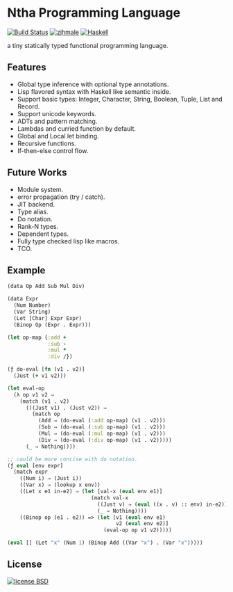 # Ntha Programming Language

[![Build Status](https://travis-ci.org/zjhmale/Ntha.svg?branch=master)](https://travis-ci.org/zjhmale/Ntha)
[![zjhmale](http://b.repl.ca/v1/author-@zjhmale-blue.png)](https://github.com/zjhmale)
[![Haskell](http://b.repl.ca/v1/language-Haskell-red.png)](https://en.wikipedia.org/wiki/Haskell_(programming_language))

a tiny statically typed functional programming language.

## Features

* Global type inference with optional type annotations.
* Lisp flavored syntax with Haskell like semantic inside.
* Support basic types: Integer, Character, String, Boolean, Tuple, List and Record.
* Support unicode keywords.
* ADTs and pattern matching.
* Lambdas and curried function by default.
* Global and Local let binding.
* Recursive functions.
* If-then-else control flow.

## Future Works

* Module system.
* error propagation (try / catch).
* JIT backend.
* Type alias.
* Do notation.
* Rank-N types.
* Dependent types.
* Fully type checked lisp like macros.
* TCO.

## Example

```Clojure
(data Op Add Sub Mul Div)

(data Expr
  (Num Number)
  (Var String)
  (Let [Char] Expr Expr)
  (Binop Op (Expr . Expr)))

(let op-map {:add +
             :sub -
             :mul *
             :div /})

(ƒ do-eval [fn (v1 . v2)]
  (Just (+ v1 v2)))

(let eval-op
  (λ op v1 v2 ⇒
    (match (v1 . v2)
      (((Just v1) . (Just v2)) ⇒
        (match op
          (Add ⇒ (do-eval (:add op-map) (v1 . v2)))
          (Sub ⇒ (do-eval (:sub op-map) (v1 . v2)))
          (Mul ⇒ (do-eval (:mul op-map) (v1 . v2)))
          (Div ⇒ (do-eval (:div op-map) (v1 . v2)))))
      (_ ⇒ Nothing))))

;; could be more concise with do notation.
(ƒ eval [env expr]
  (match expr
    ((Num i) ⇒ (Just i))
    ((Var x) ⇒ (lookup x env))
    ((Let x e1 in-e2) ⇒ (let [val-x (eval env e1)]
                           (match val-x
                             ((Just v) ⇒ (eval ((x . v) :: env) in-e2))
                             (_ ⇒ Nothing))))
    ((Binop op (e1 . e2)) => (let [v1 (eval env e1)
                                   v2 (eval env e2)]
                               (eval-op op v1 v2)))))

(eval [] (Let "x" (Num 1) (Binop Add ((Var "x") . (Var "x")))))
```

## License

[![license BSD](http://b.repl.ca/v1/license-BSD-orange.png)](https://en.wikipedia.org/wiki/BSD_licenses)
